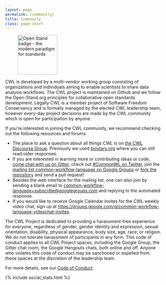 ```yaml
---
layout: page
permalink: /community/
title: Community 
class: page-short
---
```



<figure class="float-right"><a href="https://open-stand.org/about-us/principles" class="open-stand"><picture><source srcset="https://github.com/common-workflow-language/cwl-website/raw/main/openstand-128x128-blue.webp" type="image/webp"><img src="./Common Workflow Language_files/openstand-128x128-blue.png" alt="Open Stand badge - the modern paradigm for standards" width="128" height="128"></picture></a></figure>

CWL is developed by a multi-vendor working group consisting of organizations and individuals aiming to enable scientists to share data analysis workflows. The CWL project is maintained on Github and we follow the Open-Stand.org principles for collaborative open standards development. Legally CWL is a member project of Software Freedom Conservancy and is formally managed by the elected CWL leadership team, however every-day project decisions are made by the CWL community which is open for participation by anyone.

If you’re interested in joining the CWL community, we recommend checking out the following resources and forums:

* The place to ask a question about all things CWL is on [the CWL Discourse Group](https://cwl.discourse.group/). Previously we used [biostars.org](https://www.biostars.org/t/cwl/) where you can still read older responses.
* If you are interested in learning more or contributing ideas or code, [come chat with us on Gitter](https://gitter.im/common-workflow-language/common-workflow-language), check out [#CommonWL on Twitter](https://twitter.com/search?q=%23CommonWL), join the [mailing list common-workflow-language on Google Groups](https://groups.google.com/forum/#!forum/common-workflow-language) or [fork the repository](https://github.com/common-workflow-language/common-workflow-language) and send a pull request!
* Besides the web interface for the mailing list, one can also join by sending a blank email to [common-workflow-language+subscribe@googlegroups.com](common-workflow-language+subscribe@googlegroups.com) and replying to the automated response.
* If you would like to receive Google Calendar invites for the CWL weekly video chat, sign up at https://groups.google.com/g/common-workflow-language-videochat-invites.

The CWL Project is dedicated to providing a harassment-free experience for everyone, regardless of gender, gender identity and expression, sexual orientation, disability, physical appearance, body size, age, race, or religion. We do not tolerate harassment of participants in any form. This code of conduct applies to all CWL Project spaces, including the Google Group, the Gitter chat room, the Google Hangouts chats, both online and off. Anyone who violates this code of conduct may be sanctioned or expelled from these spaces at the discretion of the leadership team.

For more details, see our [Code of Conduct](https://github.com/common-workflow-language/common-workflow-language/blob/main/CODE_OF_CONDUCT.md).

{% include social_stats.html %}
